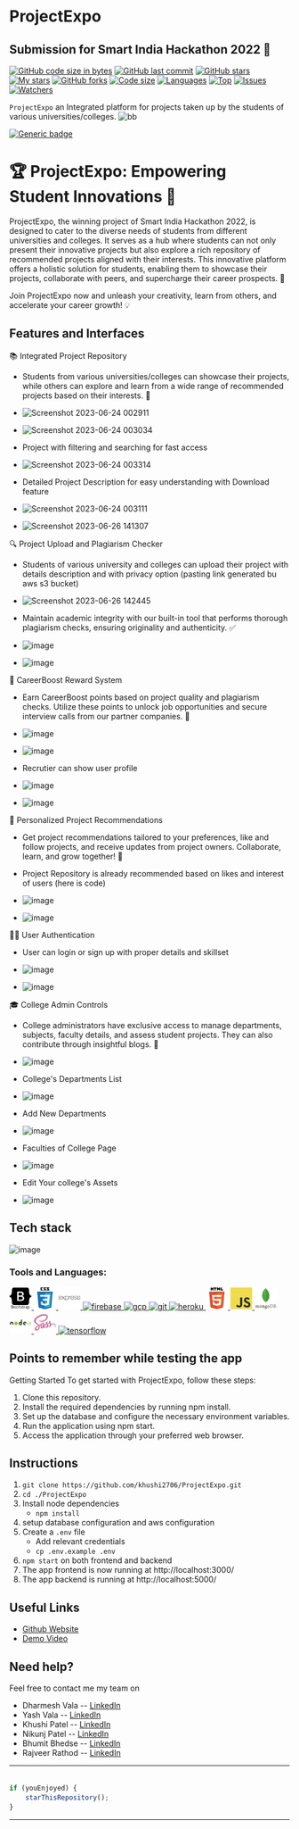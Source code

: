# ProjectExpo
## Submission for Smart India Hackathon 2022 🌟

[![GitHub code size in bytes](https://img.shields.io/github/languages/code-size/khushi2706/ProjectExpo?logo=github&style=for-the-badge)](https://github.com/Dharmesh177) 
[![GitHub last commit](https://img.shields.io/github/last-commit/khushi2706/ProjectExpo?style=for-the-badge&logo=git)](https://github.com/Dharmesh177) 
[![GitHub stars](https://img.shields.io/github/stars/khushi2706/ProjectExpo?style=for-the-badge)](https://github.com/khushi2706/ProjectExpo/stargazers) 
[![My stars](https://img.shields.io/github/stars/Apurva-tech?affiliations=OWNER%2CCOLLABORATOR&style=for-the-badge&label=My%20stars)](https://github.com/khushi2706/ProjectExpo/stargazers) 
[![GitHub forks](https://img.shields.io/github/forks/khushi2706/ProjectExpo?style=for-the-badge&logo=git)](https://github.com/khushi2706/ProjectExpo/network)
[![Code size](https://img.shields.io/github/languages/code-size/khushi2706/ProjectExpo?style=for-the-badge)](https://github.com/khushi2706/ProjectExpo)
[![Languages](https://img.shields.io/github/languages/count/khushi2706/ProjectExpo?style=for-the-badge)](https://github.com/khushi2706/ProjectExpo)
[![Top](https://img.shields.io/github/languages/top/khushi2706/ProjectExpo?style=for-the-badge&label=Top%20Languages)](https://github.com/khushi2706/ProjectExpo)
[![Issues](https://img.shields.io/github/issues/khushi2706/ProjectExpo?style=for-the-badge&label=Issues)](https://github.com/khushi2706/ProjectExpo)
[![Watchers](	https://img.shields.io/github/watchers/khushi2706/ProjectExpo?label=Watch&style=for-the-badge)](https://github.com/khushi2706/ProjectExpo/) 

`ProjectExpo` an Integrated platform for projects taken up by the students of various universities/colleges.
![bb](https://github.com/khushi2706/ProjectExpo/assets/77879603/8e3b79ec-ff25-4581-9801-63a1734ab3a9)



[![Generic badge](https://img.shields.io/badge/view-demo-blue?style=for-the-badge&label=View%20Demo%20Video)](https://www.youtube.com/watch?v=jY5aDmfv1Fc) 

# 🏆 ProjectExpo: Empowering Student Innovations 🌟

ProjectExpo, the winning project of Smart India Hackathon 2022, is designed to cater to the diverse needs of students from different universities and colleges. It serves as a hub where students can not only present their innovative projects but also explore a rich repository of recommended projects aligned with their interests. This innovative platform offers a holistic solution for students, enabling them to showcase their projects, collaborate with peers, and supercharge their career prospects. 🚀

Join ProjectExpo now and unleash your creativity, learn from others, and accelerate your career growth! 💡

## Features and Interfaces

📚 Integrated Project Repository
   - Students from various universities/colleges can showcase their projects, while others can explore and learn from a wide range of recommended projects based on their interests. 📂
   - ![Screenshot 2023-06-24 002911](https://github.com/khushi2706/ProjectExpo/assets/77879603/9fd3f42c-f80b-42c9-aff0-2a088a9bac22)

   - ![Screenshot 2023-06-24 003034](https://github.com/khushi2706/ProjectExpo/assets/77879603/ad33bcf8-07ba-4ca2-a8c6-2a26cb6537e9)

 
   - Project with filtering and searching for fast access
   - ![Screenshot 2023-06-24 003314](https://github.com/khushi2706/ProjectExpo/assets/77879603/5ba2039f-4a57-4edc-9fa6-fcfcbdf01d68)


   - Detailed Project Description for easy understanding with Download feature
   - ![Screenshot 2023-06-24 003111](https://github.com/khushi2706/ProjectExpo/assets/77879603/e685d131-2526-4c34-bd12-124aac71bf9f)

   - ![Screenshot 2023-06-26 141307](https://github.com/khushi2706/ProjectExpo/assets/77879603/281992eb-64bc-44bc-8179-9bc7c7afaf17)


🔍 Project Upload and Plagiarism Checker 
   - Students of various university and colleges can upload their project with details description and with privacy option (pasting link generated bu aws s3 bucket)
   - ![Screenshot 2023-06-26 142445](https://github.com/khushi2706/ProjectExpo/assets/77879603/6159e41f-6d03-4f00-82c9-6dd515bef218)


   -  Maintain academic integrity with our built-in tool that performs thorough plagiarism checks, ensuring originality and authenticity. ✅
   - ![image](https://github.com/khushi2706/ProjectExpo/assets/77879603/4d3993ec-8b1e-447a-9d0a-5e3879b6a2b5)

   - ![image](https://github.com/khushi2706/ProjectExpo/assets/77879603/15af046a-8152-49a2-a7ef-3b0e9b7834cd)

   
💼 CareerBoost Reward System
   - Earn CareerBoost points based on project quality and plagiarism checks. Utilize these points to unlock job opportunities and secure interview calls from our partner companies. 🎉
   - ![image](https://github.com/khushi2706/ProjectExpo/assets/77879603/ea9aedbc-8d12-4ed5-9541-d2576d979186)

   - ![image](https://github.com/khushi2706/ProjectExpo/assets/77879603/901a4d38-bb24-48e7-90d6-7ae8ce47b9d8)


   - Recrutier can show user profile 
   - ![image](https://github.com/khushi2706/ProjectExpo/assets/77879603/d9a3ca54-a32d-4b27-82ce-0f838d975480)

   - ![image](https://github.com/khushi2706/ProjectExpo/assets/77879603/e5659444-bd01-42cd-9ccc-19a6a08210b2)


🔖 Personalized Project Recommendations
   - Get project recommendations tailored to your preferences, like and follow projects, and receive updates from project owners. Collaborate, learn, and grow together! 👥
   - Project Repository is already recommended based on likes and interest of users (here is code)
   - ![image](https://github.com/khushi2706/ProjectExpo/assets/77879603/4d5974fa-9456-4041-9303-ae566e76320f)

   - ![image](https://github.com/khushi2706/ProjectExpo/assets/77879603/5ab119ef-5bea-4303-8f97-be4c984d8448)

🙋‍♂️ User Authentication
   - User can login or sign up with proper details and skillset
   - ![image](https://github.com/khushi2706/ProjectExpo/assets/77879603/a460d904-8428-4e52-99d1-e46e07340d16)

   - ![image](https://github.com/khushi2706/ProjectExpo/assets/77879603/4c83ea5b-8075-4fad-bc6f-b6676f79ede7)


🎓 College Admin Controls
   - College administrators have exclusive access to manage departments, subjects, faculty details, and assess student projects. They can also contribute through insightful blogs. 💼
   - ![image](https://github.com/khushi2706/ProjectExpo/assets/77879603/62bce84a-5be0-405b-bafa-30e151eb9165)

   - College's Departments List
   - ![image](https://github.com/khushi2706/ProjectExpo/assets/77879603/93be6bbf-28b3-45f1-94db-c901cde22163)

   - Add New Departments
   - ![image](https://github.com/khushi2706/ProjectExpo/assets/77879603/509c43b2-9ee3-4625-89f9-508e2ce96a80)

   - Faculties of College Page
   - ![image](https://github.com/khushi2706/ProjectExpo/assets/77879603/ced281e0-bdcd-4e28-bcb3-dcd097531202)

   - Edit Your college's Assets
   - ![image](https://github.com/khushi2706/ProjectExpo/assets/77879603/1e648f61-7afa-491c-864e-acb8052a6947)


## Tech stack

![image](https://user-images.githubusercontent.com/59837325/125461960-da7d575b-b1e8-43f4-ae22-6f3403df44d1.png)

### Tools and Languages: 
<p align="left"> <a href="https://getbootstrap.com" target="_blank"> <img src="https://raw.githubusercontent.com/devicons/devicon/master/icons/bootstrap/bootstrap-plain-wordmark.svg" alt="bootstrap" width="40" height="40"/> </a> <a href="https://www.w3schools.com/css/" target="_blank"> <img src="https://raw.githubusercontent.com/devicons/devicon/master/icons/css3/css3-original-wordmark.svg" alt="css3" width="40" height="40"/> </a> <a href="https://expressjs.com" target="_blank"> <img src="https://raw.githubusercontent.com/devicons/devicon/master/icons/express/express-original-wordmark.svg" alt="express" width="40" height="40"/> </a> <a href="https://firebase.google.com/" target="_blank"> <img src="https://www.vectorlogo.zone/logos/firebase/firebase-icon.svg" alt="firebase" width="40" height="40"/> </a> <a href="https://cloud.google.com" target="_blank"> <img src="https://www.vectorlogo.zone/logos/google_cloud/google_cloud-icon.svg" alt="gcp" width="40" height="40"/> </a> <a href="https://git-scm.com/" target="_blank"> <img src="https://www.vectorlogo.zone/logos/git-scm/git-scm-icon.svg" alt="git" width="40" height="40"/> </a> <a href="https://heroku.com" target="_blank"> <img src="https://www.vectorlogo.zone/logos/heroku/heroku-icon.svg" alt="heroku" width="40" height="40"/> </a> <a href="https://www.w3.org/html/" target="_blank"> <img src="https://raw.githubusercontent.com/devicons/devicon/master/icons/html5/html5-original-wordmark.svg" alt="html5" width="40" height="40"/> </a> <a href="https://developer.mozilla.org/en-US/docs/Web/JavaScript" target="_blank"> <img src="https://raw.githubusercontent.com/devicons/devicon/master/icons/javascript/javascript-original.svg" alt="javascript" width="40" height="40"/> </a> <a href="https://www.mongodb.com/" target="_blank"> <img src="https://raw.githubusercontent.com/devicons/devicon/master/icons/mongodb/mongodb-original-wordmark.svg" alt="mongodb" width="40" height="40"/> </a> <a href="https://nodejs.org" target="_blank"> <img src="https://raw.githubusercontent.com/devicons/devicon/master/icons/nodejs/nodejs-original-wordmark.svg" alt="nodejs" width="40" height="40"/> </a> <a href="https://sass-lang.com" target="_blank"> <img src="https://raw.githubusercontent.com/devicons/devicon/master/icons/sass/sass-original.svg" alt="sass" width="40" height="40"/> </a> <a href="https://www.tensorflow.org" target="_blank"> <img src="https://www.vectorlogo.zone/logos/tensorflow/tensorflow-icon.svg" alt="tensorflow" width="40" height="40"/> </a> </p>

## Points to remember while testing the app

Getting Started
To get started with ProjectExpo, follow these steps:

1. Clone this repository.
2. Install the required dependencies by running npm install.
3. Set up the database and configure the necessary environment variables.
4. Run the application using npm start.
5. Access the application through your preferred web browser.
   
## Instructions


1. `git clone https://github.com/khushi2706/ProjectExpo.git` 
2. `cd ./ProjectExpo`
3. Install node dependencies 
   - `npm install`
4. setup database configuration and aws configuration
5. Create a `.env` file 
   - Add relevant credentials
   - `cp .env.example .env` 
5. `npm start` on both frontend and backend
6. The app frontend is now running at http://localhost:3000/
7. The app backend is running at http://localhost:5000/


## Useful Links

- [Github Website](https://github.io/khushi2716/ProjectExpo)
- [Demo Video](https://www.youtube.com/watch?v=jY5aDmfv1Fc)

## Need help?

Feel free to contact me my team on 
- Dharmesh Vala -- [LinkedIn](https://www.linkedin.com/in/dharmesh-vala-252724204/) 
- Yash Vala -- [LinkedIn](https://www.linkedin.com/in/yash-prajapati-vala-2829061a3/) 
- Khushi Patel -- [LinkedIn](https://www.linkedin.com/in/khushi-patel-7854151b6/) 
- Nikunj Patel -- [LinkedIn](https://www.linkedin.com/in/nikunj-patel-1b9374187/) 
- Bhumit Bhedse -- [LinkedIn](https://www.linkedin.com/in/bhumitbedse/) 
- Rajveer Rathod -- [LinkedIn](https://www.linkedin.com/in/rajveer-rathod/) 

---------

```javascript

if (youEnjoyed) {
    starThisRepository();
}

```

-----------

